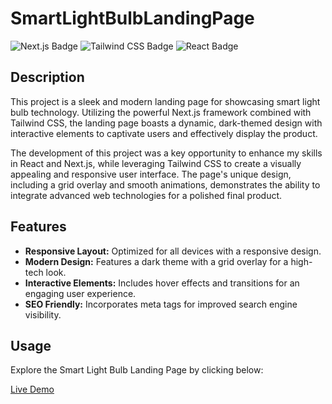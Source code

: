 # SmartLightBulbLandingPage
![Next.js Badge](https://img.shields.io/badge/Next.js-000000?style=for-the-badge&logo=next.js&logoColor=white) 
![Tailwind CSS Badge](https://img.shields.io/badge/tailwind%20css%20-%20%2306B6D4?style=for-the-badge&logo=tailwindcss&labelColor=black) 
![React Badge](https://img.shields.io/badge/react%20-%20%2361DAFB?style=for-the-badge&logo=react&labelColor=black)

## Description

This project is a sleek and modern landing page for showcasing smart light bulb technology. Utilizing the powerful Next.js framework combined with Tailwind CSS, the landing page boasts a dynamic, dark-themed design with interactive elements to captivate users and effectively display the product.

The development of this project was a key opportunity to enhance my skills in React and Next.js, while leveraging Tailwind CSS to create a visually appealing and responsive user interface. The page's unique design, including a grid overlay and smooth animations, demonstrates the ability to integrate advanced web technologies for a polished final product.

## Features

- **Responsive Layout:** Optimized for all devices with a responsive design.
- **Modern Design:** Features a dark theme with a grid overlay for a high-tech look.
- **Interactive Elements:** Includes hover effects and transitions for an engaging user experience.
- **SEO Friendly:** Incorporates meta tags for improved search engine visibility.

## Usage

Explore the Smart Light Bulb Landing Page by clicking below:

[Live Demo](https://lumaconnectslb.netlify.app/)
<!----------------------------------------------------------------------------->
[Live Demo Link]: # 'Check it out!'
<!---------------------------------[ Buttons ]--------------------------------->
[View Source Code]: https://github.com/jtwiley1996/next-react-product-landing

